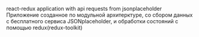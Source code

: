 react-redux application with api requests from jsonplaceholder
Приложение созданное по модульной архитерктуре, со сбором данных с бесплатного сервиса JSONplaceholder, и обработки состояний с помощью redux(redux-toolkit)


